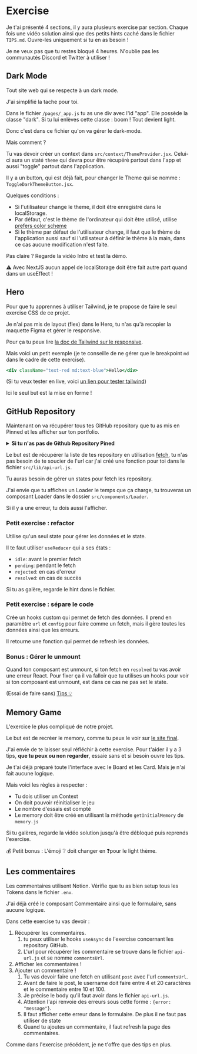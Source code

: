 # Exercise

Je t'ai présenté 4 sections, il y aura plusieurs exercise par section.
Chaque fois une vidéo solution ainsi que des petits hints caché dans le
fichier `TIPS.md`. Ouvre-les uniquement si tu en as besoin !

Je ne veux pas que tu restes bloqué 4 heures. N'oublie pas les communautés
Discord et Twitter à utiliser !

## Dark Mode

Tout site web qui se respecte à un dark mode.

J'ai simplifié la tache pour toi.

Dans le fichier `/pages/_app.js` tu as une div avec l'id "app". Elle possède
la classe "dark". Si tu lui enlèves cette classe : boom ! Tout devient light.

Donc c'est dans ce fichier qu'on va gérer le dark-mode.

Mais comment ?

Tu vas devoir créer un context dans `src/context/ThemeProvider.jsx`. Celui-ci
aura un staté `theme` qui devra pour être récupéré partout dans l'app et aussi
"toggle" partout dans l'application.

Il y a un button, qui est déjà fait, pour changer le Theme qui se nomme :
`ToggleDarkThemeButton.jsx`.

Quelques conditions :

- Si l'utilisateur change le theme, il doit être enregistré dans le localStorage.
- Par défaut, c'est le thème de l'ordinateur qui doit être utilisé, utilise [prefers color scheme](https://developer.mozilla.org/fr/docs/Web/CSS/@media/prefers-color-scheme)
- Si le thème par défaut de l'utilisateur change, il faut que le thème de l'application aussi
  sauf si l'utilisateur à définir le thème à la main, dans ce cas aucune modification n'est faite.

Pas claire ? Regarde la vidéo Intro et test la démo.

⚠️ Avec NextJS aucun appel de localStorage doit être fait autre part quand
dans un useEffect !

## Hero

Pour que tu apprennes à utiliser Tailwind, je te propose de faire
le seul exercise CSS de ce projet.

Je n'ai pas mis de layout (flex) dans le Hero, tu n'as qu'à recopier
la maquette Figma et gérer le responsive.

Pour ça tu peux lire [la doc de Tailwind sur le responsive](https://tailwindcss.com/docs/responsive-design).

Mais voici un petit exemple (je te conseille de ne gérer que le breakpoint `md`
dans le cadre de cette exercise).

```jsx
<div className="text-red md:text-blue">Hello</div>
```

(Si tu veux tester en live, voici [un lien pour tester tailwind](https://play.tailwindcss.com/LJrFJLhbhl))

Ici le seul but est la mise en forme !

## GitHub Repository

Maintenant on va récupérer tous tes GitHub repository que tu as mis en Pinned et
les afficher sur ton portfolio.

<details>
<summary><b>Si tu n'as pas de Github Repository Pined</b></summary>

Tu n'as qu'à en créer un nouveau
et push le projet que tu vois ici sur GitHub.

Pour ça tu peux aller dans [repo.new](https://repo.new) et crée un repository.

Prend l'URL git qui est associé à ton repository puis fais ses commandes dans ton terminal bash :

```bash
git remote remove origin
git remote add origin <url que tu as copié de ton repository>
git push --set-upstream origin master
```

Et maintenant tu peux te rendre ton profile Github, tu verras
une section vide "Pinned Repositories" avec un bouton "Customize your pin"
ou tu pourras rajouter ton repository.

</details>

Le but est de récupérer la liste de tes repository en utilisation [fetch](https://developer.mozilla.org/en-US/docs/Web/API/Fetch_API),
tu n'as pas besoin de te soucier de l'url car j'ai créé une fonction pour toi
dans le fichier `src/lib/api-url.js`.

Tu auras besoin de gérer un states pour fetch les repository.

J'ai envie que tu affiches un Loader le temps que ça charge, tu trouveras
un composant Loader dans le dossier `src/components/Loader`.

Si il y a une erreur, tu dois aussi l'afficher.

### Petit exercise : refactor

Utilise qu'un seul state pour gérer les données et le state.

Il te faut utiliser `useReducer` qui a ses états :

- `idle`: avant le premier fetch
- `pending`: pendant le fetch
- `rejected`: en cas d'erreur
- `resolved`: en cas de succès

Si tu as galère, regarde le hint dans le fichier.

### Petit exercise : sépare le code

Crée un hooks custom qui permet de fetch des données. Il prend en paramètre
`url` et `config` pour faire comme un fetch, mais il gère toutes les données
ainsi que les erreurs.

Il retourne une fonction qui permet de refresh les données.

### Bonus : Gérer le unmount

Quand ton composant est unmount, si ton fetch en `resolved` tu vas avoir
une erreur React.
Pour fixer ça il va falloir que tu utilises un hooks pour voir si ton composant
est unmount, est dans ce cas ne pas set le state.

(Essai de faire sans) [Tips 💡](https://usehooks-ts.com/react-hook/use-is-mounted)

## Memory Game

L'exercice le plus compliqué de notre projet.

Le but est de recréer le memory, comme tu peux le voir sur [le site final](TODO).

J'ai envie de te laisser seul réfléchir à cette exercise. Pour t'aider
il y a 3 tips, **que tu peux ou non regarder**, essaie sans et si besoin
ouvre les tips.

Je t'ai déjà préparé toute l'interface avec le Board et les Card.
Mais je n'ai fait aucune logique.

Mais voici les règles à respecter :

- Tu dois utiliser un Context
- On doit pouvoir réinitialiser le jeu
- Le nombre d'essais est compté
- Le memory doit être créé en utilisant la méthode `getInitialMemory` de `memory.js`

Si tu galères, regarde la vidéo solution jusqu'à être débloqué puis
reprends l'exercise.

💰 Petit bonus : L'émoji ❔ doit changer en ❓pour le light thème.

## Les commentaires

Les commentaires utilisent Notion. Vérifie que tu as bien setup
tous les Tokens dans le fichier `.env`.

J'ai déjà créé le composant Commentaire ainsi que le formulaire,
sans aucune logique.

Dans cette exercise tu vas devoir :

1. Récupérer les commentaires.
   1. tu peux utiliser le hooks `useAsync` de l'exercise concernant les repository GitHub.
   2. L'url pour récupérer les commentaire se trouve dans le fichier `api-url.js` et se nomme `commentsUrl`.
2. Afficher les commentaires !
3. Ajouter un commentaire !
   1. Tu vas devoir faire une fetch en utilisant `post` avec l'url `commentsUrl`.
   2. Avant de faire le post, le username doit faire entre 4 et 20 caractères et le commentaire entre 10 et 100.
   3. Je précise le body qu'il faut avoir dans le fichier `api-url.js`.
   4. Attention l'api renvoie des erreurs sous cette forme : `{error: "message"}`.
   5. Il faut afficher cette erreur
      dans le formulaire. De plus il ne faut pas utiliser de state
   6. Quand tu ajoutes un commentaire, il faut refresh la page des commentaires.

Comme dans l'exercise précédent, je ne t'offre que des tips en plus.

